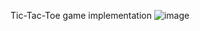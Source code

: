 Tic-Tac-Toe game implementation
![image](https://github.com/aishwaryaedupuganti/Tic-Tac-Toe--Project-AI/assets/78846108/84f6a690-7789-44d7-9678-8ffdb1fa1489)
